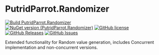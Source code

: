 # PutridParrot.Randomizer

[![Build PutridParrot.Randomizer](https://github.com/putridparrot/PutridParrot.Randomizer/actions/workflows/dotnet-core.yml/badge.svg)](https://github.com/putridparrot/PutridParrot.Randomizer/actions/workflows/dotnet-core.yml)
[![NuGet version (PutridParrot.Randomizer)](https://img.shields.io/nuget/v/PutridParrot.Randomizer.svg?style=flat-square)](https://www.nuget.org/packages/PutridParrot.Randomizer/)
[![GitHub license](https://img.shields.io/badge/license-MIT-blue.svg)](https://github.com/putridparrot/PutridParrot.Randomizer/blob/master/LICENSE.md)
[![GitHub Releases](https://img.shields.io/github/release/putridparrot/PutridParrot.Randomizer.svg)](https://github.com/putridparrot/PutridParrot.Randomizer/releases)
[![GitHub Issues](https://img.shields.io/github/issues/putridparrot/PutridParrot.Randomizer.svg)](https://github.com/putridparrot/PutridParrot.Randomizer/issues)


Extended functionality for Random value generation, includes Concurrent implementation and non-concurrent versions.
